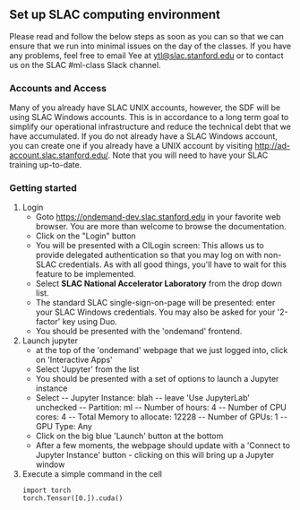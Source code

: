 ## Set up SLAC computing environment

Please read and follow the below steps as soon as you can so that we can ensure that we run into minimal issues on the day of the classes. If you have any problems, feel free to email Yee at ytl@slac.stanford.edu or to contact us on the SLAC #ml-class Slack channel.

### Accounts and Access
Many of you already have SLAC UNIX accounts, however, the SDF will be using SLAC Windows accounts. This is in accordance to a long term goal to simplify our operational infrastructure and reduce the technical debt that we have accumulated.
If you do not already have a SLAC Windows account, you can create one if you already have a UNIX account by visiting http://ad-account.slac.stanford.edu/. Note that you will need to have your SLAC training up-to-date.

### Getting started
1. Login
    - Goto https://ondemand-dev.slac.stanford.edu in your favorite web browser. You are more than welcome to browse the documentation.
    - Click on the "Login" button
    - You will be presented with a CILogin screen: This allows us to provide delegated authentication so that you may log on with non-SLAC credentials. As with all good things, you'll have to wait for this feature to be implemented.
    - Select **SLAC National Accelerator Laboratory** from the drop down list.
    - The standard SLAC single-sign-on-page will be presented: enter your SLAC Windows credentials. You may also be asked for your '2-factor' key using Duo.
    - You should be presented with the 'ondemand' frontend.
2. Launch jupyter
    - at the top of the 'ondemand' webpage that we just logged into, click on 'Interactive Apps'
    - Select 'Jupyter' from the list
    - You should be presented with a set of options to launch a Jupyter instance
    - Select 
        -- Jupyter Instance: blah
        -- leave 'Use JupyterLab' unchecked
		-- Partition: ml
		-- Number of hours: 4
		-- Number of CPU cores: 4
		-- Total Memory to allocate: 12228
		-- Number of GPUs: 1
		-- GPU Type: Any
    - Click on the big blue 'Launch' button at the bottom
    - After a few moments, the webpage should update with a 'Connect to Jupyter Instance' button - clicking on this will bring up a Jupyter window
3. Execute a simple command in the cell
    ```
    import torch
    torch.Tensor([0.]).cuda()
    ```
